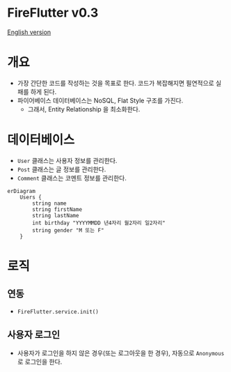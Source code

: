 # FireFlutter v0.3

[English version](README.en.md)



# 개요

- 가장 간단한 코드를 작성하는 것을 목표로 한다. 코드가 복잡해지면 필연적으로 실패를 하게 된다.
- 파이어베이스 데이터베이스는 NoSQL, Flat Style 구조를 가진다.
  - 그래서, Entity Relationship 을 최소화한다.

# 데이터베이스


- `User` 클래스는 사용자 정보를 관리한다.
- `Post` 클래스는 글 정보를 관리한다.
- `Comment` 클래스는 코멘트 정보를 관리한다.



```mermaid
erDiagram
    Users {
        string name
        string firstName
        string lastName
        int birthday "YYYYMMDD 년4자리 월2자리 일2자리"
        string gender "M 또는 F"
    }
```


# 로직

## 연동

- `FireFlutter.service.init()`

## 사용자 로그인

- 사용자가 로그인을 하지 않은 경우(또는 로그아웃을 한 경우), 자동으로 `Anonymous` 로 로그인을 한다.